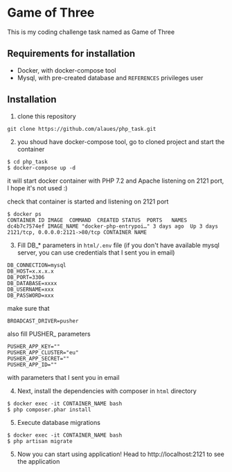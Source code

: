 # Game of Three

This is my coding challenge task named as Game of Three

## Requirements for installation
* Docker, with docker-compose tool
* Mysql, with pre-created database and `REFERENCES` privileges user

## Installation
1. clone this repository
```
git clone https://github.com/alaues/php_task.git
```
2. you shoud have docker-compose tool, go to cloned project and start the container
```
$ cd php_task
$ docker-compose up -d
```
it will start docker container with PHP 7.2 and Apache listening on 2121 port, I hope it's not used :)

check that container is started and listening on 2121 port
```
$ docker ps
CONTAINER ID IMAGE  COMMAND  CREATED STATUS  PORTS   NAMES
dc4b7c7574ef IMAGE_NAME "docker-php-entrypoi…" 3 days ago  Up 3 days  2121/tcp, 0.0.0.0:2121->80/tcp CONTAINER NAME
```

3. Fill DB_* parameters in  `html/.env` file (if you don't have available mysql server, you can use credentials that I sent you in email)

```
DB_CONNECTION=mysql
DB_HOST=x.x.x.x
DB_PORT=3306
DB_DATABASE=xxxx
DB_USERNAME=xxx
DB_PASSWORD=xxx
```
make sure that 
```
BROADCAST_DRIVER=pusher
```

also fill PUSHER_ parameters 
```
PUSHER_APP_KEY=""
PUSHER_APP_CLUSTER="eu"
PUSHER_APP_SECRET=""
PUSHER_APP_ID=""
```
with parameters that I sent you in email

4. Next, install the dependencies with composer in `html` directory
```
$ docker exec -it CONTAINER_NAME bash
$ php composer.phar install
```
5. Execute database migrations
```
$ docker exec -it CONTAINER_NAME bash
$ php artisan migrate
```

5. Now you can start using application! Head to http://localhost:2121 to see the application
